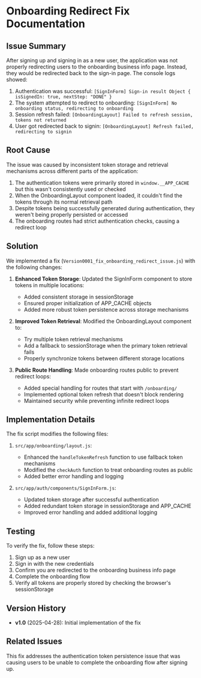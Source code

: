 # Onboarding Redirect Fix Documentation

## Issue Summary

After signing up and signing in as a new user, the application was not properly redirecting users to the onboarding business info page. Instead, they would be redirected back to the sign-in page. The console logs showed:

1. Authentication was successful: `[SignInForm] Sign-in result Object { isSignedIn: true, nextStep: "DONE" }`
2. The system attempted to redirect to onboarding: `[SignInForm] No onboarding status, redirecting to onboarding`
3. Session refresh failed: `[OnboardingLayout] Failed to refresh session, tokens not returned`
4. User got redirected back to signin: `[OnboardingLayout] Refresh failed, redirecting to signin`

## Root Cause

The issue was caused by inconsistent token storage and retrieval mechanisms across different parts of the application:

1. The authentication tokens were primarily stored in `window.__APP_CACHE` but this wasn't consistently used or checked
2. When the OnboardingLayout component loaded, it couldn't find the tokens through its normal retrieval path
3. Despite tokens being successfully generated during authentication, they weren't being properly persisted or accessed
4. The onboarding routes had strict authentication checks, causing a redirect loop

## Solution

We implemented a fix (`Version0001_fix_onboarding_redirect_issue.js`) with the following changes:

1. **Enhanced Token Storage**: Updated the SignInForm component to store tokens in multiple locations:
   - Added consistent storage in sessionStorage
   - Ensured proper initialization of APP_CACHE objects
   - Added more robust token persistence across storage mechanisms

2. **Improved Token Retrieval**: Modified the OnboardingLayout component to:
   - Try multiple token retrieval mechanisms
   - Add a fallback to sessionStorage when the primary token retrieval fails
   - Properly synchronize tokens between different storage locations

3. **Public Route Handling**: Made onboarding routes public to prevent redirect loops:
   - Added special handling for routes that start with `/onboarding/`
   - Implemented optional token refresh that doesn't block rendering
   - Maintained security while preventing infinite redirect loops

## Implementation Details

The fix script modifies the following files:

1. `src/app/onboarding/layout.js`:
   - Enhanced the `handleTokenRefresh` function to use fallback token mechanisms
   - Modified the `checkAuth` function to treat onboarding routes as public
   - Added better error handling and logging

2. `src/app/auth/components/SignInForm.js`:
   - Updated token storage after successful authentication
   - Added redundant token storage in sessionStorage and APP_CACHE
   - Improved error handling and added additional logging

## Testing

To verify the fix, follow these steps:

1. Sign up as a new user
2. Sign in with the new credentials
3. Confirm you are redirected to the onboarding business info page
4. Complete the onboarding flow
5. Verify all tokens are properly stored by checking the browser's sessionStorage

## Version History

- **v1.0** (2025-04-28): Initial implementation of the fix

## Related Issues

This fix addresses the authentication token persistence issue that was causing users to be unable to complete the onboarding flow after signing up. 